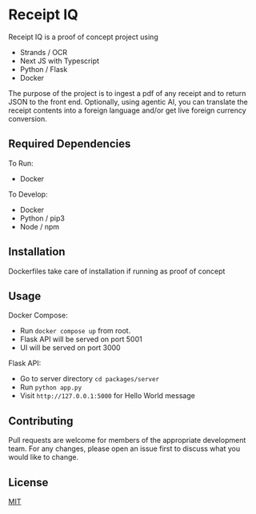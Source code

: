 # Receipt IQ

Receipt IQ is a proof of concept project using

- Strands / OCR
- Next JS with Typescript
- Python / Flask
- Docker

The purpose of the project is to ingest a pdf of any receipt and to return JSON to the front end. Optionally, using agentic AI, you can translate the receipt contents into a foreign language and/or get live foreign currency conversion.

## Required Dependencies

To Run:

- Docker

To Develop:

- Docker
- Python / pip3
- Node / npm

## Installation

Dockerfiles take care of installation if running as proof of concept

## Usage

Docker Compose:

- Run `docker compose up` from root.
- Flask API will be served on port 5001
- UI will be served on port 3000

Flask API:

- Go to server directory `cd packages/server`
- Run `python app.py`
- Visit `http://127.0.0.1:5000` for Hello World message

## Contributing

Pull requests are welcome for members of the appropriate development team. For any changes, please open an issue first to discuss what you would like to change.

## License

[MIT](https://choosealicense.com/licenses/mit/)
